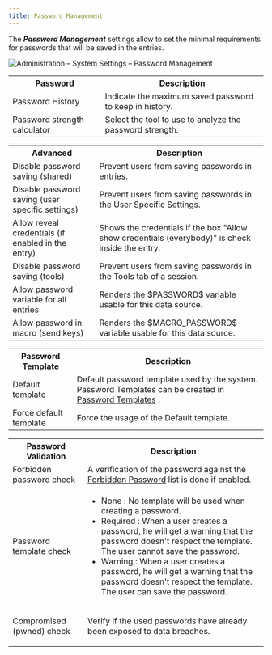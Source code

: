 ```yaml
---
title: Password Management
---
```

The ***Password Management*** settings allow to set the minimal requirements for passwords that will be saved in the entries. 

![Administration – System Settings – Password Management](https://webdevolutions.azureedge.net/docs/en/server/ServerOp8076.png)

<table>
	<tr>
		<th>
Password 
		</th>
		<th>
Description 
		</th>
	</tr>
	<tr>
		<td>
Password History 
		</td>
		<td>
Indicate the maximum saved password to keep in history. 
		</td>
	</tr>
	<tr>
		<td>
Password strength calculator 
		</td>
		<td>
Select the tool to use to analyze the password strength. 
		</td>
	</tr>
</table>

<table>
	<tr>
		<th>
Advanced 
		</th>
		<th>
Description 
		</th>
	</tr>
	<tr>
		<td>
Disable password saving (shared) 
		</td>
		<td>
Prevent users from saving passwords in entries. 
		</td>
	</tr>
	<tr>
		<td>
Disable password saving (user specific settings) 
		</td>
		<td>
Prevent users from saving passwords in the User Specific Settings. 
		</td>
	</tr>
	<tr>
		<td>
Allow reveal credentials (if enabled in the entry) 
		</td>
		<td>
Shows the credentials if the box "Allow show credentials (everybody)" is check inside the entry. 
		</td>
	</tr>
	<tr>
		<td>
Disable password saving (tools) 
		</td>
		<td>
Prevent users from saving passwords in the Tools tab of a session. 
		</td>
	</tr>
	<tr>
		<td>
Allow password variable for all entries 
		</td>
		<td>
Renders the $PASSWORD$ variable usable for this data source. 
		</td>
	</tr>
	<tr>
		<td>
Allow password in macro (send keys) 
		</td>
		<td>
Renders the $MACRO_PASSWORD$ variable usable for this data source. 
		</td>
	</tr>
</table>

<table>
	<tr>
		<th>
Password Template 
		</th>
		<th>
Description 
		</th>
	</tr>
	<tr>
		<td>
Default template 
		</td>
		<td>
Default password template used by the system. Password Templates can be created in <a href="/server/web-interface/administration/templates/password-templates/" target="_blank">Password Templates</a> . 
		</td>
	</tr>
	<tr>
		<td>
Force default template 
		</td>
		<td>
Force the usage of the Default template. 
		</td>
	</tr>
</table>

<table>
	<tr>
		<th>
Password Validation 
		</th>
		<th>
Description 
		</th>
	</tr>
	<tr>
		<td>
Forbidden password check 
		</td>
		<td>
A verification of the password against the <a href="/server/web-interface/administration/configuration/system-settings/forbidden-password/" target="_blank">Forbidden Password</a> list is done if enabled. 
		</td>
	</tr>
	<tr>
		<td>
Password template check 
		</td>
		<td> 

* None : No template will be used when creating a password. 
* Required : When a user creates a password, he will get a warning that the password doesn't respect the template. The user cannot save the password. 
* Warning : When a user creates a password, he will get a warning that the password doesn't respect the template. The user can save the password. 
		</td>
	</tr>
	<tr>
		<td>
Compromised (pwned) check 
		</td>
		<td>
Verify if the used passwords have already been exposed to data breaches. 
		</td>
	</tr>
</table>


